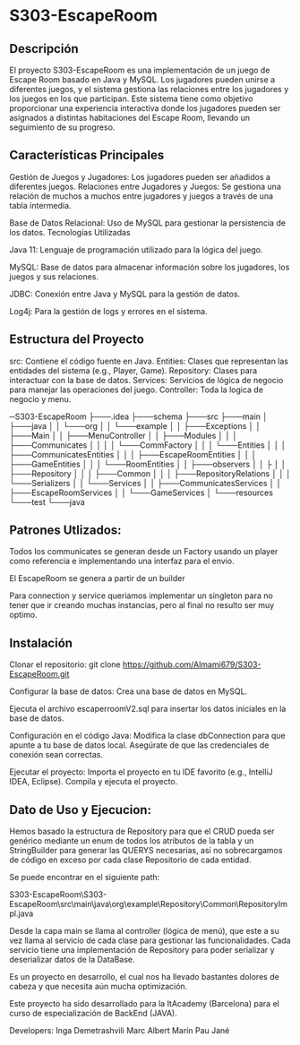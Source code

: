 # S303-EscapeRoom

Descripción
-----------

El proyecto S303-EscapeRoom es una implementación de un juego de Escape Room basado en Java y MySQL. Los jugadores pueden unirse a diferentes juegos, y el sistema gestiona las relaciones entre los jugadores y los juegos en los que participan. Este sistema tiene como objetivo proporcionar una experiencia interactiva donde los jugadores pueden ser asignados a distintas habitaciones del Escape Room, llevando un seguimiento de su progreso.

Características Principales
---------------------------

Gestión de Juegos y Jugadores: Los jugadores pueden ser añadidos a diferentes juegos.
Relaciones entre Jugadores y Juegos: Se gestiona una relación de muchos a muchos entre jugadores y juegos a través de una tabla intermedia.

Base de Datos Relacional: Uso de MySQL para gestionar la persistencia de los datos.
Tecnologías Utilizadas

Java 11: Lenguaje de programación utilizado para la lógica del juego.

MySQL: Base de datos para almacenar información sobre los jugadores, los juegos y sus relaciones.

JDBC: Conexión entre Java y MySQL para la gestión de datos.

Log4j: Para la gestión de logs y errores en el sistema.

Estructura del Proyecto
-----------------------
src: Contiene el código fuente en Java.
Entities: Clases que representan las entidades del sistema (e.g., Player, Game).
Repository: Clases para interactuar con la base de datos.
Services: Servicios de lógica de negocio para manejar las operaciones del juego.
Controller: Toda la logica de negocio y menu.


─S303-EscapeRoom
    ├───.idea
    ├───schema
    ├───src
        ├───main
        │   ├───java
        │   │   └───org
        │   │       └───example
        │   │           ├───Exceptions
        │   │           ├───Main
        │   │           ├───MenuController
        │   │           ├───Modules
        │   │           │   ├───Communicates
        │   │           │   │   └───CommFactory
        │   │           │   └───Entities
        │   │           │       ├───CommunicatesEntities
        │   │           │       ├───EscapeRoomEntities
        │   │           │       ├───GameEntities
        │   │           │       └───RoomEntities
        │   │           ├───observers
        │   │           ├
        │   │           ├───Repository
        │   │           │   ├───Common
        │   │           │   ├───RepositoryRelations
        │   │           │   └───Serializers
        │   │           └───Services
        │   │               ├───CommunicatesServices
        │   │               ├───EscapeRoomServices
        │   │               └───GameServices
        │   └───resources
        └───test
              └───java
    
Patrones Utlizados:
------------------

Todos los communicates se generan desde un Factory usando un player como referencia e implementando una interfaz para el envio.

El EscapeRoom se genera a partir de un builder

Para connection y service queriamos implementar un singleton para no tener que ir creando muchas instancias, pero al final no resulto ser muy optimo.



Instalación
-----------
Clonar el repositorio:
git clone https://github.com/Almami679/S303-EscapeRoom.git

Configurar la base de datos:
Crea una base de datos en MySQL.

Ejecuta el archivo escaperroomV2.sql para insertar los datos iniciales en la base de datos.

Configuración en el código Java:
Modifica la clase dbConnection para que apunte a tu base de datos local.
Asegúrate de que las credenciales de conexión sean correctas.


Ejecutar el proyecto:
Importa el proyecto en tu IDE favorito (e.g., IntelliJ IDEA, Eclipse).
Compila y ejecuta el proyecto.


Dato de Uso y Ejecucion:
-----------------------
Hemos basado la estructura de Repository para que el CRUD pueda ser genérico mediante un enum de todos los atributos de la tabla y un StringBuilder para generar las QUERYS necesarias, así no sobrecargamos de código en exceso por cada clase Repositorio de cada entidad.

Se puede encontrar en el siguiente path:

S303-EscapeRoom\S303-EscapeRoom\src\main\java\org\example\Repository\Common\RepositoryImpl.java

Desde la capa main se llama al controller (lógica de menú), que este a su vez llama al servicio de cada clase para gestionar las funcionalidades. Cada servicio tiene una implementación de Repository para poder serializar y deserializar datos de la DataBase.

Es un proyecto en desarrollo, el cual nos ha llevado bastantes dolores de cabeza y que necesita aún mucha optimización.

Este proyecto ha sido desarrollado para la ItAcademy (Barcelona) para el curso de especialización de BackEnd (JAVA).

Developers: Inga Demetrashvili
			Marc 
			Albert Marín
			Pau Jané